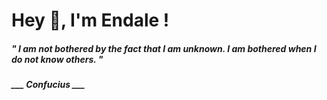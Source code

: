 <h1 title="head"> Hey 👋, I'm Endale !</h1>

**<h5><i>" I am not bothered by the fact that I am unknown. I am bothered when I do not know others. "</i></h5>**

*<b>___ Confucius ___</b>*
